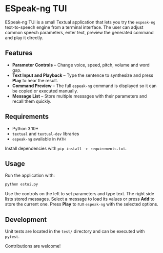 # ESpeak-ng TUI

ESpeak-ng TUI is a small Textual application that lets you try the `espeak-ng` text-to-speech engine from a terminal interface. The user can adjust common speech parameters, enter text, preview the generated command and play it directly.

## Features
- **Parameter Controls** – Change voice, speed, pitch, volume and word gap.
- **Text Input and Playback** – Type the sentence to synthesize and press **Play** to hear the result.
- **Command Preview** – The full `espeak-ng` command is displayed so it can be copied or executed manually.
- **Message List** – Store multiple messages with their parameters and recall them quickly.

## Requirements
- Python 3.10+
- `textual` and `textual-dev` libraries
- `espeak-ng` available in `PATH`

Install dependencies with `pip install -r requirements.txt`.

## Usage
Run the application with:

```bash
python estui.py
```

Use the controls on the left to set parameters and type text. The right side lists stored messages. Select a message to load its values or press **Add** to store the current one. Press **Play** to run `espeak-ng` with the selected options.

## Development
Unit tests are located in the `test/` directory and can be executed with `pytest`.

Contributions are welcome!
